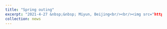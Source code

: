 ```yaml
---
title: "Spring outing"
excerpt: "2021-4-27 &nbsp;&nbsp; Miyun, Beijing<br/><br/><img src="https://liyulab-tsinghua.oss-cn-beijing.aliyuncs.com/img/1966b85eba03608f91114355f573cfb.jpg" width=500>"
collection: news
---
```


<br>

